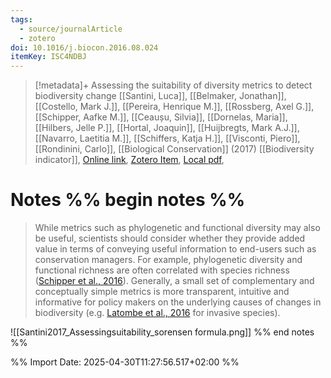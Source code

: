 ```yaml
---
tags:
  - source/journalArticle
  - zotero
doi: 10.1016/j.biocon.2016.08.024
itemKey: ISC4NDBJ
---
```

>[!metadata]+
> Assessing the suitability of diversity metrics to detect biodiversity change
> [[Santini, Luca]], [[Belmaker, Jonathan]], [[Costello, Mark J.]], [[Pereira, Henrique M.]], [[Rossberg, Axel G.]], [[Schipper, Aafke M.]], [[Ceaușu, Silvia]], [[Dornelas, Maria]], [[Hilbers, Jelle P.]], [[Hortal, Joaquin]], [[Huijbregts, Mark A.J.]], [[Navarro, Laetitia M.]], [[Schiffers, Katja H.]], [[Visconti, Piero]], [[Rondinini, Carlo]], 
> [[Biological Conservation]] (2017)
> [[Biodiversity indicator]], 
> [Online link](https://linkinghub.elsevier.com/retrieve/pii/S0006320716303305), [Zotero Item](zotero://select/library/items/ISC4NDBJ), [Local pdf](file://C:/Users/aburg/Documents/references/zotero/storage/ID4P62JG/Santini2017_Assessingsuitability.pdf), 

# Notes %% begin notes %%
> While metrics such as phylogenetic and functional diversity may also be useful, scientists should consider whether they provide added value in terms of conveying useful information to end-users such as conservation managers. For example, phylogenetic diversity and functional richness are often correlated with species richness ([Schipper et al., 2016](https://www.sciencedirect.com/science/article/pii/S0006320716303305?ref=pdf_download&fr=RR-2&rr=935e09b06db3d159#bb0275)). Generally, a small set of complementary and conceptually simple metrics is more transparent, intuitive and informative for policy makers on the underlying causes of changes in biodiversity (e.g. [Latombe et al., 2016](https://www.sciencedirect.com/science/article/pii/S0006320716303305?ref=pdf_download&fr=RR-2&rr=935e09b06db3d159#bb0175) for invasive species).


![[Santini2017_Assessingsuitability_sorensen formula.png]]
%% end notes %%




%% Import Date: 2025-04-30T11:27:56.517+02:00 %%

